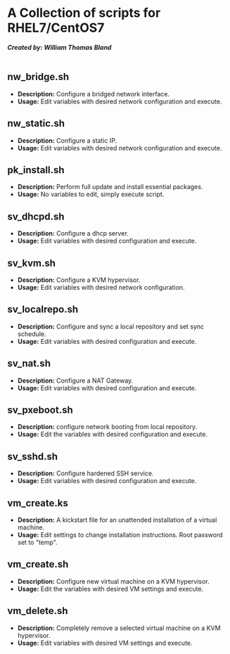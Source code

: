 # A Collection of scripts for RHEL7/CentOS7
***Created by: William Thomas Bland***<br>
<br>

nw_bridge.sh
---
* **Description:** Configure a bridged network interface.<br>
* **Usage:** Edit variables with desired network configuration and execute.

nw_static.sh
---
* **Description:** Configure a static IP.<br>
* **Usage:** Edit variables with desired network configuration and execute.

pk_install.sh
---
* **Description:** Perform full update and install essential packages.<br>
* **Usage:** No variables to edit, simply execute script.

sv_dhcpd.sh
---
* **Description:** Configure a dhcp server.<br>
* **Usage:** Edit variables with desired configuration and execute.

sv_kvm.sh
---
* **Description:** Configure a KVM hypervisor.<br>
* **Usage:** Edit variables with desired network configuration.

sv_localrepo.sh
---
* **Description:** Configure and sync a local repository and set sync schedule.<br>
* **Usage:** Edit variables with desired configuration and execute.

sv_nat.sh
---
* **Description:** Configure a NAT Gateway.<br>
* **Usage:** Edit variables with desired configuration and execute.

sv_pxeboot.sh
---
* **Description:** configure network booting from local repository.<br>
* **Usage:** Edit the variables with desired configuration and execute.

sv_sshd.sh
---
* **Description:** Configure hardened SSH service.<br>
* **Usage:** Edit variables with desired configuration and execute.

vm_create.ks
---
* **Description:** A kickstart file for an unattended installation of a virtual machine.<br>
* **Usage:** Edit settings to change installation instructions. Root password set to "temp".

vm_create.sh
---
* **Description:** Configure new virtual machine on a KVM hypervisor.<br>
* **Usage:** Edit the variables with desired VM settings and execute.

vm_delete.sh
---
* **Description:** Completely remove a selected virtual machine on a KVM hypervisor.<br>
* **Usage:** Edit variables with desired VM settings and execute.
